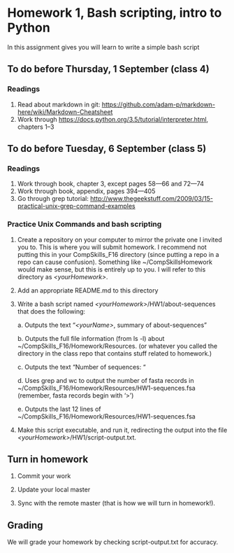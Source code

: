 # Homework 1, Bash scripting, intro to Python

In this assignment gives you will learn to write a simple bash script

## To do before Thursday, 1 September (class 4)

### Readings

1. Read about markdown in git: https://github.com/adam-p/markdown-here/wiki/Markdown-Cheatsheet
2. Work through https://docs.python.org/3.5/tutorial/interpreter.html, chapters 1–3 

## To do before Tuesday, 6 September (class 5)

### Readings

1. Work through book, chapter 3, except pages 58—66 and 72—74
2. Work through book, appendix, pages 394—405
3. Go through grep tutorial: http://www.thegeekstuff.com/2009/03/15-practical-unix-grep-command-examples

### Practice Unix Commands and bash scripting
1. Create a repository on your computer to mirror the private one I invited you to. This is where you will submit homework. I recommend not putting this in your CompSkills\_F16 directory (since putting a repo in a repo can cause confusion). Something like ~/CompSkillsHomework would make sense, but this is entirely up to you. I will refer to this directory as *\<yourHomework\>*.

2. Add an appropriate README.md to this directory

3. Write a bash script named *\<yourHomework\>*/HW1/about-sequences that does the following:

	a. Outputs the text “*\<yourName\>*, summary of about-sequences”

	b. Outputs the full file information (from ls -l) about ~/CompSkills\_F16/Homework/Resources. (or whatever you called the directory in the class repo that contains stuff related to homework.)

	c. Outputs the text “Number of sequences: “

	d. Uses grep and wc to output the number of fasta records in ~/CompSkills\_F16/Homework/Resources/HW1-sequences.fsa (remember, fasta records begin with ‘>’)

	e. Outputs the last 12 lines of ~/CompSkills_F16/Homework/Resources/HW1-sequences.fsa

4. Make this script executable, and run it, redirecting the output into the file *\<yourHomework\>*/HW1/script-output.txt.

## Turn in homework

1. Commit your work

2. Update your local master

3. Sync with the remote master (that is how we will turn in homework!).

## Grading

We will grade your homework by checking script-output.txt for accuracy. 